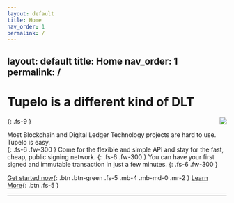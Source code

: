 ```yaml
---
layout: default
title: Home
nav_order: 1
permalink: /
---
```

layout: default
title: Home
nav_order: 1
permalink: /
---
# Tupelo is a different kind of DLT
{: .fs-9 }
<img style="float: right;" src="https://static1.squarespace.com/static/5b2bb0b9f8370a1e48fe3fac/t/5b51a6960e2e7239c2cc3f5e/1540953865755/Tupelo_Working3.png?format=150w">

Most Blockchain and Digital Ledger Technology projects are hard to use.
Tupelo is easy.  
{: .fs-6 .fw-300 }
Come for the flexible and simple API and stay for the fast, cheap, public signing network.
{: .fs-6 .fw-300 }
You can have your first signed and immutable transaction in just a few minutes.
{: .fs-6 .fw-300 }

[Get started now](#getting-started){: .btn .btn-green .fs-5 .mb-4 .mb-md-0 .mr-2 }
[Learn More](#supporting_documents){: .btn .fs-5 }
* * *
